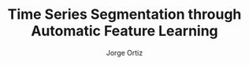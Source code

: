 ---
paperId: 26
author: Jorge Ortiz 
publicationauthor: Ortiz, J.
title: Time Series Segmentation through Automatic Feature Learning
pdf: --
poster: --
alt: --
type: Poster
topic: Machine Learning Applications
link: --
conference: neurips
year: 2018
tags: neurips-2018
location: Montreal, Canada
---